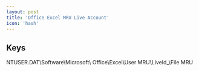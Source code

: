 ```yaml
---
layout: post
title: 'Office Excel MRU Live Account'
icon: 'hash'
---
```


## Keys

NTUSER.DAT\Software\Microsoft\ Office\Excel\User MRU\LiveId_\File MRU

